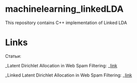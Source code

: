 # machinelearning_linkedLDA
This repository contains C++ implementation of Linked LDA

# Links

Статьи:

_Latent Dirichlet Allocation in Web Spam Filtering: _[link](http://airweb.cse.lehigh.edu/2008/submissions/biro_2008_latent_dirichlet_allocation_spam.pdf)

_Linked Latent Dirichlet Allocation in Web Spam Filtering: _[link](http://airweb.cse.lehigh.edu/2009/papers/p37-biro.pdf)

